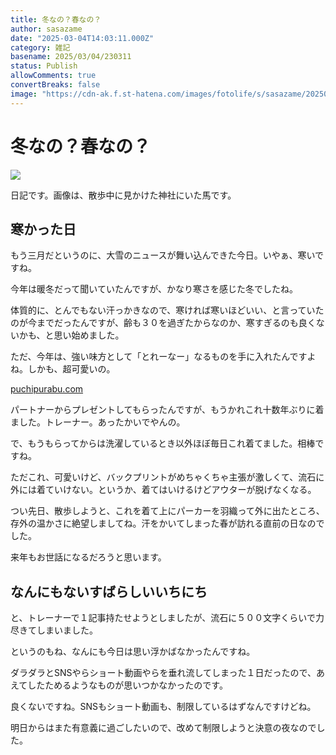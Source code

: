 ```yaml
---
title: 冬なの？春なの？
author: sasazame
date: "2025-03-04T14:03:11.000Z"
category: 雑記
basename: 2025/03/04/230311
status: Publish
allowComments: true
convertBreaks: false
image: "https://cdn-ak.f.st-hatena.com/images/fotolife/s/sasazame/20250304/20250304210013.png"
---
```

# 冬なの？春なの？

![](https://cdn-ak.f.st-hatena.com/images/fotolife/s/sasazame/20250304/20250304210013.png)

日記です。画像は、散歩中に見かけた神社にいた馬です。

<!-- Extended Body -->

## 寒かった日

もう三月だというのに、大雪のニュースが舞い込んできた今日。いやぁ、寒いですね。

今年は暖冬だって聞いていたんですが、かなり寒さを感じた冬でしたね。

体質的に、とんでもない汗っかきなので、寒ければ寒いほどいい、と言っていたのが今までだったんですが、齢も３０を過ぎたからなのか、寒すぎるのも良くないかも、と思い始めました。

ただ、今年は、強い味方として「とれーなー」なるものを手に入れたんですよね。しかも、超可愛いの。

[puchipurabu.com](https://puchipurabu.com/shimamura-sigotoneko/)

パートナーからプレゼントしてもらったんですが、もうかれこれ十数年ぶりに着ました。トレーナー。あったかいでやんの。

で、もうもらってからは洗濯しているとき以外ほぼ毎日これ着てました。相棒ですね。

ただこれ、可愛いけど、バックプリントがめちゃくちゃ主張が激しくて、流石に外には着ていけない。というか、着てはいけるけどアウターが脱げなくなる。

つい先日、散歩しようと、これを着て上にパーカーを羽織って外に出たところ、存外の温かさに絶望しましてね。汗をかいてしまった春が訪れる直前の日なのでした。

来年もお世話になるだろうと思います。

## なんにもないすばらしいいちにち

と、トレーナーで１記事持たせようとしましたが、流石に５００文字くらいで力尽きてしまいました。

というのもね、なんにも今日は思い浮かばなかったんですね。

ダラダラとSNSやらショート動画やらを垂れ流してしまった１日だったので、あえてしたためるようなものが思いつかなかったのです。

良くないですね。SNSもショート動画も、制限しているはずなんですけどね。

明日からはまた有意義に過ごしたいので、改めて制限しようと決意の夜なのでした。